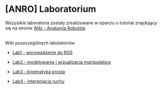 # [ANRO] Laboratorium
  Wszystkie laboratoria zostały zrealizowane w oparciu o tutorial znajdujący się na stronie [Wiki - Anatomia Robotów](https://www.robotyka.ia.pw.edu.pl/redmine/projects/anatomia-robotow/wiki)
  
  <br/>Wiki poszczególnych labolatoriów 

* [Lab1 - wprowadzenie do ROS ](https://github.com/kamfor/ANRO/wiki/Labolatorium_1)

* [Lab2 - modelowanie i wizualizacja manipulatora](https://github.com/kamfor/ANRO/wiki/Labolatorium_2)

* [Lab3 - kinematyka prosta](https://github.com/kamfor/ANRO/wiki/Labolatorium_3)

* [Lab4 - interpolacja ruchu](https://github.com/kamfor/ANRO/wiki/Labolatorium_4)

